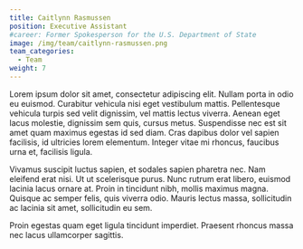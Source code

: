```yaml
---
title: Caitlynn Rasmussen
position: Executive Assistant
#career: Former Spokesperson for the U.S. Department of State
image: /img/team/caitlynn-rasmussen.png
team_categories:
  - Team
weight: 7
---
```


Lorem ipsum dolor sit amet, consectetur adipiscing elit. Nullam porta in odio eu euismod. Curabitur vehicula nisi eget vestibulum mattis. Pellentesque vehicula turpis sed velit dignissim, vel mattis lectus viverra. Aenean eget lacus molestie, dignissim sem quis, cursus metus. Suspendisse nec est sit amet quam maximus egestas id sed diam. Cras dapibus dolor vel sapien facilisis, id ultricies lorem elementum. Integer vitae mi rhoncus, faucibus urna et, facilisis ligula. 
 
Vivamus suscipit luctus sapien, et sodales sapien pharetra nec. Nam eleifend erat nisi. Ut ut scelerisque purus. Nunc rutrum erat libero, euismod lacinia lacus ornare at. Proin in tincidunt nibh, mollis maximus magna. Quisque ac semper felis, quis viverra odio. Mauris lectus massa, sollicitudin ac lacinia sit amet, sollicitudin eu sem. 
 
Proin egestas quam eget ligula tincidunt imperdiet. Praesent rhoncus massa nec lacus ullamcorper sagittis.
